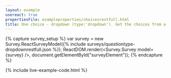 ```yaml
---
layout: example
usereact: true
propertiesFile: exampleproperties/choicesrestfull.html
title: One choice - dropdown (type:'dropdown'). Get the choices from a restfull service.
---
```

{% capture survey_setup %}
var survey = new Survey.ReactSurveyModel({% include surveys/questiontype-dropdownrestfull.json %});
ReactDOM.render(<Survey.Survey model={survey} />, document.getElementById("surveyElement"));
{% endcapture %}

{% include live-example-code.html %}